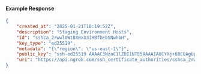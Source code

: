 <!-- Code generated for API Clients. DO NOT EDIT. -->

#### Example Response

```json
{
	"created_at": "2025-01-21T18:19:52Z",
	"description": "Staging Environment Hosts",
	"id": "sshca_2rwwl0Wt8XBxX3iRBfbEbSNwhbH",
	"key_type": "ed25519",
	"metadata": "{\"region\": \"us-east-1\"}",
	"public_key": "ssh-ed25519 AAAAC3NzaC1lZDI1NTE5AAAAIAUCYXj+6BCOAgUpiA9V925G4N7rjWygz/vvFr7784IB",
	"uri": "https://api.ngrok.com/ssh_certificate_authorities/sshca_2rwwl0Wt8XBxX3iRBfbEbSNwhbH"
}
```
